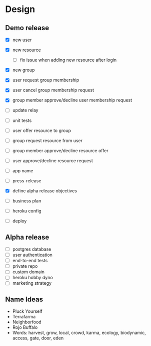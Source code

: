 # Design

## Demo release
- [x] new user
- [x] new resource
  - [ ] fix issue when adding new resource after login
- [x] new group
- [x] user request group membership
- [x] user cancel group membership request
- [x] group member approve/decline user membership request
- [ ] update relay
- [ ] unit tests

- [ ] user offer resource to group
- [ ] group request resource from user
- [ ] group member approve/decline resource offer
- [ ] user approve/decline resource request

- [ ] app name
- [ ] press-release
- [x] define alpha release objectives
- [ ] business plan
- [ ] heroku config
- [ ] deploy

## Alpha release
- [ ] postgres database
- [ ] user authentication
- [ ] end-to-end tests
- [ ] private repo
- [ ] custom domain
- [ ] heroku hobby dyno
- [ ] marketing strategy

## Name Ideas
- Pluck Yourself
- Terrafarma
- Neighborfood
- Rojo Buffalo
- Words: harvest, grow, local, crowd, karma, ecology, biodynamic, access, gate, door, eden
